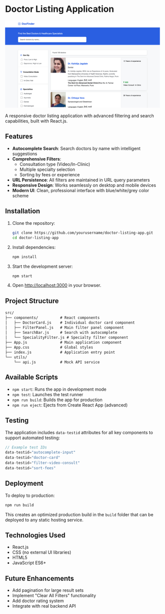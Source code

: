 # Doctor Listing Application

![Doctor Listing App Screenshot](./screenshot.png)

A responsive doctor listing application with advanced filtering and search capabilities, built with React.js.

## Features

- **Autocomplete Search**: Search doctors by name with intelligent suggestions
- **Comprehensive Filters**:
  - Consultation type (Video/In-Clinic)
  - Multiple specialty selection
  - Sorting by fees or experience
- **URL Persistence**: All filters are maintained in URL query parameters
- **Responsive Design**: Works seamlessly on desktop and mobile devices
- **Modern UI**: Clean, professional interface with blue/white/grey color scheme

## Installation

1. Clone the repository:
   ```bash
   git clone https://github.com/yourusername/doctor-listing-app.git
   cd doctor-listing-app
   ```

2. Install dependencies:
   ```bash
   npm install
   ```

3. Start the development server:
   ```
   npm start
   ```

4. Open [http://localhost:3000](http://localhost:3000) in your browser.

## Project Structure

```
src/
├── components/          # React components
│   ├── DoctorCard.js    # Individual doctor card component
│   ├── FilterPanel.js   # Main filter panel component
│   ├── SearchBar.js     # Search with autocomplete
│   └── SpecialityFilter.js # Specialty filter component
├── App.js               # Main application component
├── App.css              # Global styles
├── index.js             # Application entry point
└── utils/
    └── api.js           # Mock API service
```

## Available Scripts

- `npm start`: Runs the app in development mode
- `npm test`: Launches the test runner
- `npm run build`: Builds the app for production
- `npm run eject`: Ejects from Create React App (advanced)

## Testing

The application includes `data-testid` attributes for all key components to support automated testing:

```javascript
// Example test IDs
data-testid="autocomplete-input"
data-testid="doctor-card"
data-testid="filter-video-consult"
data-testid="sort-fees"
```

## Deployment

To deploy to production:

```bash
npm run build
```

This creates an optimized production build in the `build` folder that can be deployed to any static hosting service.

## Technologies Used

- React.js
- CSS (no external UI libraries)
- HTML5
- JavaScript ES6+

## Future Enhancements

- Add pagination for large result sets
- Implement "Clear All Filters" functionality
- Add doctor rating system
- Integrate with real backend API

